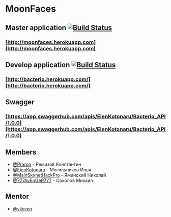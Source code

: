 # MoonFaces


## Master application [![Build Status](https://travis-ci.org/frontend-park-mail-ru/2017_2_MoonFaces.svg?branch=master)](https://travis-ci.org/frontend-park-mail-ru/2017_2_MoonFaces)
### [http://moonfaces.herokuapp.com](http://moonfaces.herokuapp.com)

## Develop application [![Build Status](https://travis-ci.org/frontend-park-mail-ru/2017_2_MoonFaces.svg?branch=develop)](https://travis-ci.org/frontend-park-mail-ru/2017_2_MoonFaces)
### [http://bacterio.herokuapp.com/](http://bacterio.herokuapp.com/)

## Swagger
### [https://app.swaggerhub.com/apis/EienKotonaru/Bacterio_API/1.0.0](https://app.swaggerhub.com/apis/EienKotonaru/Bacterio_API/1.0.0)

## Members
* [@Praron](https://github.com/Praron) - Ремизов Константин
* [@EienKotonaru](https://github.com/EienKotonaru) - Могильников Илья
* [@MainSkynetHackPro](https://github.com/MainSkynetHackPro) - Яминский Николай
* [@777AvEnGeR777](https://github.com/777AvEnGeR777) - Соколов Михаил

## Mentor

* [@vileven](https://github.com/vileven)
